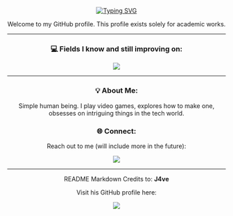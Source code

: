 <p align="center">
<a href="https://git.io/typing-svg"><img src="https://readme-typing-svg.demolab.com?font=Consolas&duration=3500&pause=5000&color=12AE05&background=21283000&center=true&width=700&separator=%3D&lines=print(%22Hello+World!+I+am+Marc+Justin!%22)%3Dprintf(%22Hello+World!+I+am+Marc+Justin!%22);%3DSystem.out.println(%22Hello+World!+I+am+Marc+Justin!%22);%3Dcout+%3C%3C+%22%22Hello+World!+I+am+Marc+Justin!%22;" alt="Typing SVG" /></a>

<p align="center">
  Welcome to my GitHub profile. This profile exists solely for academic works.
</p>
<hr>

<h3 align="center">💻 Fields I know and still improving on:</h3>

<div align="center", style="max-width: 300px; margin: auto;"> <img src="https://skillicons.dev/icons?i=python,java,mysql,godot,cpp,arduino,html,css&perline=4"/> </div>
<hr>
<h3 align="center">💡 About Me: </h3>
<p align="center">
 Simple human being. I play video games, explores how to make one, obsesses on intriguing things in the tech world.
</p>

<h3 align="center">🌐 Connect: </h3>
<p align="center">
  Reach out to me (will include more in the future):
</p>
<p align="center">
  <a href="mailto:maprestado@my.cspc.edu.ph"><img src="https://skillicons.dev/icons?i=gmail"/></a>

</p>
<hr>
<p align="center">
README Markdown Credits to: <b>J4ve</b>
</p>
<p align="center">
  Visit his GitHub profile here: 
</p>
<p align="center">
<a href="https://github.com/J4ve"><img src="https://skillicons.dev/icons?i=github"/></a>
</p>
